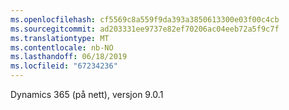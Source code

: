 ```yaml
---
ms.openlocfilehash: cf5569c8a559f9da393a3850613300e03f00c4cb
ms.sourcegitcommit: ad203331ee9737e82ef70206ac04eeb72a5f9c7f
ms.translationtype: MT
ms.contentlocale: nb-NO
ms.lasthandoff: 06/18/2019
ms.locfileid: "67234236"
---
```

Dynamics 365 (på nett), versjon 9.0.1